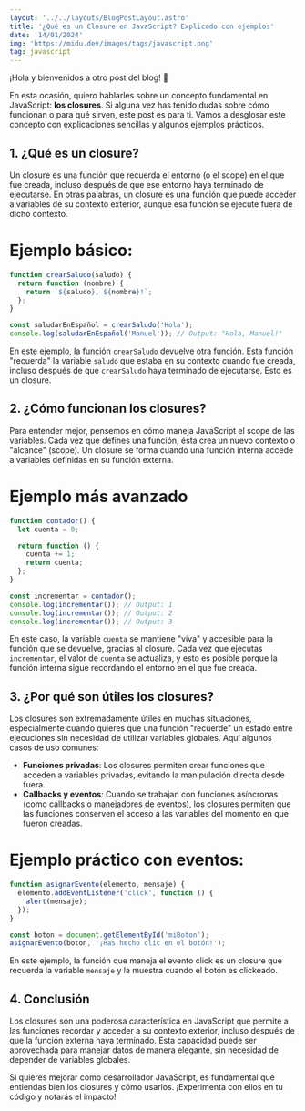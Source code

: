 ```yaml
---
layout: '../../layouts/BlogPostLayout.astro'
title: '¿Qué es un Closure en JavaScript? Explicado con ejemplos'
date: '14/01/2024'
img: 'https://midu.dev/images/tags/javascript.png'
tag: javascript
---
```


¡Hola y bienvenidos a otro post del blog! 🚀

En esta ocasión, quiero hablarles sobre un concepto fundamental en JavaScript: **los closures**. Si alguna vez has tenido dudas sobre cómo funcionan o para qué sirven, este post es para ti. Vamos a desglosar este concepto con explicaciones sencillas y algunos ejemplos prácticos.

## 1. ¿Qué es un closure?

Un closure es una función que recuerda el entorno (o el scope) en el que fue creada, incluso después de que ese entorno haya terminado de ejecutarse. En otras palabras, un closure es una función que puede acceder a variables de su contexto exterior, aunque esa función se ejecute fuera de dicho contexto.

# Ejemplo básico:

```javascript
function crearSaludo(saludo) {
  return function (nombre) {
    return `${saludo}, ${nombre}!`;
  };
}

const saludarEnEspañol = crearSaludo('Hola');
console.log(saludarEnEspañol('Manuel')); // Output: "Hola, Manuel!"
```

En este ejemplo, la función `crearSaludo` devuelve otra función. Esta función "recuerda" la variable `saludo` que estaba en su contexto cuando fue creada, incluso después de que `crearSaludo` haya terminado de ejecutarse. Esto es un closure.

## 2. ¿Cómo funcionan los closures?

Para entender mejor, pensemos en cómo maneja JavaScript el scope de las variables. Cada vez que defines una función, ésta crea un nuevo contexto o "alcance" (scope). Un closure se forma cuando una función interna accede a variables definidas en su función externa.

# Ejemplo más avanzado

```javascript
function contador() {
  let cuenta = 0;

  return function () {
    cuenta += 1;
    return cuenta;
  };
}

const incrementar = contador();
console.log(incrementar()); // Output: 1
console.log(incrementar()); // Output: 2
console.log(incrementar()); // Output: 3
```

En este caso, la variable `cuenta` se mantiene "viva" y accesible para la función que se devuelve, gracias al closure. Cada vez que ejecutas `incrementar`, el valor de `cuenta` se actualiza, y esto es posible porque la función interna sigue recordando el entorno en el que fue creada.

## 3. ¿Por qué son útiles los closures?

Los closures son extremadamente útiles en muchas situaciones, especialmente cuando quieres que una función "recuerde" un estado entre ejecuciones sin necesidad de utilizar variables globales. Aquí algunos casos de uso comunes:

- **Funciones privadas**: Los closures permiten crear funciones que acceden a variables privadas, evitando la manipulación directa desde fuera.
- **Callbacks y eventos**: Cuando se trabajan con funciones asíncronas (como callbacks o manejadores de eventos), los closures permiten que las funciones conserven el acceso a las variables del momento en que fueron creadas.

# Ejemplo práctico con eventos:

```javascript
function asignarEvento(elemento, mensaje) {
  elemento.addEventListener('click', function () {
    alert(mensaje);
  });
}

const boton = document.getElementById('miBoton');
asignarEvento(boton, '¡Has hecho clic en el botón!');
```

En este ejemplo, la función que maneja el evento click es un closure que recuerda la variable `mensaje` y la muestra cuando el botón es clickeado.

## 4. Conclusión

Los closures son una poderosa característica en JavaScript que permite a las funciones recordar y acceder a su contexto exterior, incluso después de que la función externa haya terminado. Esta capacidad puede ser aprovechada para manejar datos de manera elegante, sin necesidad de depender de variables globales.

Si quieres mejorar como desarrollador JavaScript, es fundamental que entiendas bien los closures y cómo usarlos. ¡Experimenta con ellos en tu código y notarás el impacto!
